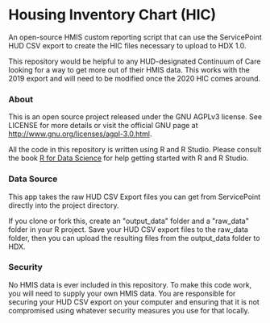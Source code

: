# Housing Inventory Chart (HIC)

An open-source HMIS custom reporting script that can use the ServicePoint HUD CSV export to create the HIC files necessary to upload to HDX 1.0.

This repository would be helpful to any HUD-designated Continuum of Care looking for a way to get more out of their HMIS data. This works with the 2019 export and will need to be modified once the 2020 HIC comes around.

### About

This is an open source project released under the GNU AGPLv3 license. See LICENSE for more details or visit the official GNU page at http://www.gnu.org/licenses/agpl-3.0.html.

All the code in this repository is written using R and R Studio. Please consult the book [R for Data Science](https://r4ds.had.co.nz/) for help getting started with R and R Studio.

### Data Source

This app takes the raw HUD CSV Export files you can get from ServicePoint directly into the project directory.

If you clone or fork this, create an "output_data" folder and a "raw_data" folder in your R project. Save your HUD CSV export files to the raw_data folder, then you can upload the resulting files from the output_data folder to HDX.

### Security

No HMIS data is ever included in this repository. To make this code work, you will need to supply your own HMIS data. You are responsible for securing your HUD CSV export on your computer and ensuring that it is not compromised using whatever security measures you use for that locally.



 